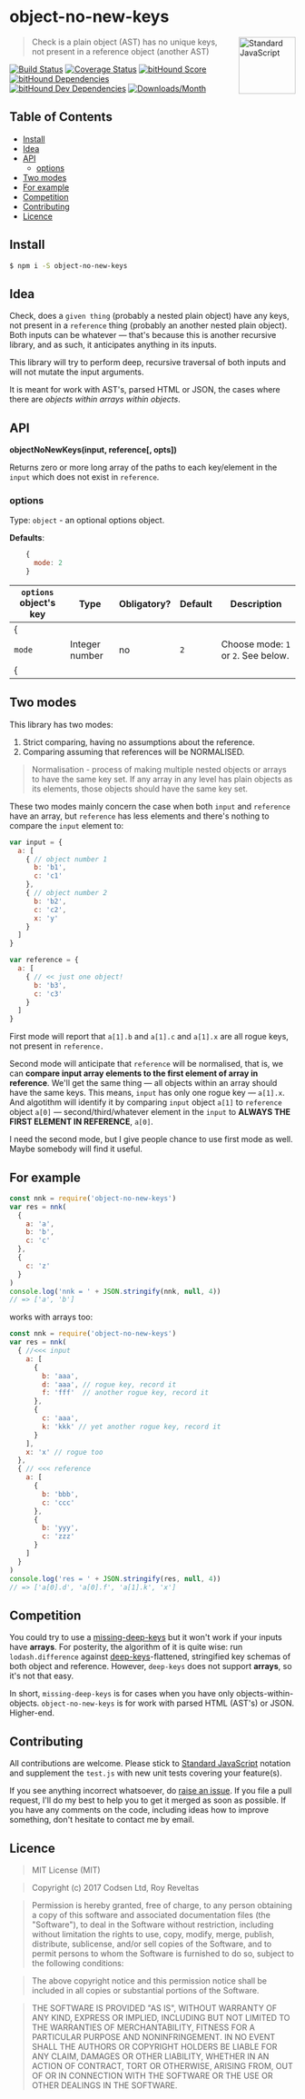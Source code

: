 # object-no-new-keys

<a href="https://standardjs.com" style="float: right; padding: 0 0 20px 20px;"><img src="https://cdn.rawgit.com/feross/standard/master/sticker.svg" alt="Standard JavaScript" width="100" align="right"></a>

> Check is a plain object (AST) has no unique keys, not present in a reference object (another AST)

[![Build Status][travis-img]][travis-url]
[![Coverage Status][cov-img]][cov-url]
[![bitHound Score][bithound-img]][bithound-url]
[![bitHound Dependencies][deps-img]][deps-url]
[![bitHound Dev Dependencies][dev-img]][dev-url]
[![Downloads/Month][downloads-img]][downloads-url]

## Table of Contents

<!-- START doctoc generated TOC please keep comment here to allow auto update -->
<!-- DON'T EDIT THIS SECTION, INSTEAD RE-RUN doctoc TO UPDATE -->


- [Install](#install)
- [Idea](#idea)
- [API](#api)
  - [options](#options)
- [Two modes](#two-modes)
- [For example](#for-example)
- [Competition](#competition)
- [Contributing](#contributing)
- [Licence](#licence)

<!-- END doctoc generated TOC please keep comment here to allow auto update -->

## Install

```bash
$ npm i -S object-no-new-keys
```

## Idea

Check, does a `given thing` (probably a nested plain object) have any keys, not present in a `reference` thing (probably an another nested plain object). Both inputs can be whatever — that's because this is another recursive library, and as such, it anticipates anything in its inputs.

This library will try to perform deep, recursive traversal of both inputs and will not mutate the input arguments.

It is meant for work with AST's, parsed HTML or JSON, the cases where there are _objects within arrays within objects_.

## API

**objectNoNewKeys(input, reference\[, opts])**

Returns zero or more long array of the paths to each key/element in the `input` which does not exist in `reference`.

### options

Type: `object` - an optional options object.

**Defaults**:

```js
    {
      mode: 2
    }
```

`options` object's key | Type           | Obligatory? | Default     | Description
-----------------------|----------------|-------------|-------------|----------------------
{                      |                |             |             |
`mode`                 | Integer number | no          | `2`         | Choose mode: `1` or `2`. See below.
{                      |                |             |             |

## Two modes

This library has two modes:

1. Strict comparing, having no assumptions about the reference.
2. Comparing assuming that references will be NORMALISED.

> Normalisation - process of making multiple nested objects or arrays to have the same key set. If any array in any level has plain objects as its elements, those objects should have the same key set.

These two modes mainly concern the case when both `input` and `reference` have an array, but `reference` has less elements and there's nothing to compare the `input` element to:

```js
var input = {
  a: [
    { // object number 1
      b: 'b1',
      c: 'c1'
    },
    { // object number 2
      b: 'b2',
      c: 'c2',
      x: 'y'
    }
  ]
}

var reference = {
  a: [
    { // << just one object!
      b: 'b3',
      c: 'c3'
    }
  ]
}
```

First mode will report that `a[1].b` and `a[1].c` and `a[1].x` are all rogue keys, not present in `reference.`

Second mode will anticipate that `reference` will be normalised, that is, we can **compare input array elements to the first element of array in reference**. We'll get the same thing — all objects within an array should have the same keys. This means, `input` has only one rogue key — `a[1].x`. And algotithm will identify it by comparing `input` object `a[1]` to `reference` object `a[0]` — second/third/whatever element in the `input` to **ALWAYS THE FIRST ELEMENT IN REFERENCE**, `a[0]`.

I need the second mode, but I give people chance to use first mode as well. Maybe somebody will find it useful.

## For example

```js
const nnk = require('object-no-new-keys')
var res = nnk(
  {
    a: 'a',
    b: 'b',
    c: 'c'
  },
  {
    c: 'z'
  }
)
console.log('nnk = ' + JSON.stringify(nnk, null, 4))
// => ['a', 'b']
```

works with arrays too:

```js
const nnk = require('object-no-new-keys')
var res = nnk(
  { //<<< input
    a: [
      {
        b: 'aaa',
        d: 'aaa', // rogue key, record it
        f: 'fff'  // another rogue key, record it
      },
      {
        c: 'aaa',
        k: 'kkk' // yet another rogue key, record it
      }
    ],
    x: 'x' // rogue too
  },
  { // <<< reference
    a: [
      {
        b: 'bbb',
        c: 'ccc'
      },
      {
        b: 'yyy',
        c: 'zzz'
      }
    ]
  }
)
console.log('res = ' + JSON.stringify(res, null, 4))
// => ['a[0].d', 'a[0].f', 'a[1].k', 'x']
```

## Competition

You could try to use a [missing-deep-keys](https://github.com/vladgolubev/missing-deep-keys) but it won't work if your inputs have **arrays**. For posterity, the algorithm of it is quite wise: run `lodash.difference` against [deep-keys](https://www.npmjs.com/package/deep-keys)-flattened, stringified key schemas of both object and reference. However, `deep-keys` does not support **arrays**, so it's not that easy.

In short, `missing-deep-keys` is for cases when you have only objects-within-objects. `object-no-new-keys` is for work with parsed HTML (AST's) or JSON. Higher-end.

## Contributing

All contributions are welcome. Please stick to [Standard JavaScript](https://standardjs.com) notation and supplement the `test.js` with new unit tests covering your feature(s).

If you see anything incorrect whatsoever, do [raise an issue](https://github.com/code-and-send/object-no-new-keys/issues). If you file a pull request, I'll do my best to help you to get it merged as soon as possible. If you have any comments on the code, including ideas how to improve something, don't hesitate to contact me by email.

## Licence

> MIT License (MIT)

> Copyright (c) 2017 Codsen Ltd, Roy Reveltas

> Permission is hereby granted, free of charge, to any person obtaining a copy
of this software and associated documentation files (the "Software"), to deal
in the Software without restriction, including without limitation the rights
to use, copy, modify, merge, publish, distribute, sublicense, and/or sell
copies of the Software, and to permit persons to whom the Software is
furnished to do so, subject to the following conditions:

> The above copyright notice and this permission notice shall be included in all
copies or substantial portions of the Software.

> THE SOFTWARE IS PROVIDED "AS IS", WITHOUT WARRANTY OF ANY KIND, EXPRESS OR
IMPLIED, INCLUDING BUT NOT LIMITED TO THE WARRANTIES OF MERCHANTABILITY,
FITNESS FOR A PARTICULAR PURPOSE AND NONINFRINGEMENT. IN NO EVENT SHALL THE
AUTHORS OR COPYRIGHT HOLDERS BE LIABLE FOR ANY CLAIM, DAMAGES OR OTHER
LIABILITY, WHETHER IN AN ACTION OF CONTRACT, TORT OR OTHERWISE, ARISING FROM,
OUT OF OR IN CONNECTION WITH THE SOFTWARE OR THE USE OR OTHER DEALINGS IN THE
SOFTWARE.

[travis-img]: https://travis-ci.org/code-and-send/object-no-new-keys.svg?branch=master
[travis-url]: https://travis-ci.org/code-and-send/object-no-new-keys

[cov-img]: https://coveralls.io/repos/github/code-and-send/object-no-new-keys/badge.svg?branch=master
[cov-url]: https://coveralls.io/github/code-and-send/object-no-new-keys?branch=master

[bithound-img]: https://www.bithound.io/github/code-and-send/object-no-new-keys/badges/score.svg
[bithound-url]: https://www.bithound.io/github/code-and-send/object-no-new-keys

[deps-img]: https://www.bithound.io/github/code-and-send/object-no-new-keys/badges/dependencies.svg
[deps-url]: https://www.bithound.io/github/code-and-send/object-no-new-keys/master/dependencies/npm

[dev-img]: https://www.bithound.io/github/code-and-send/object-no-new-keys/badges/devDependencies.svg
[dev-url]: https://www.bithound.io/github/code-and-send/object-no-new-keys/master/dependencies/npm

[downloads-img]: https://img.shields.io/npm/dm/object-no-new-keys.svg
[downloads-url]: https://www.npmjs.com/package/object-no-new-keys
